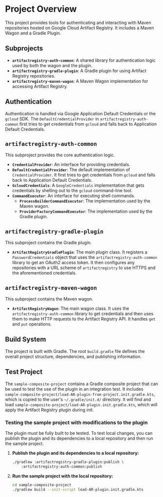 # Project Overview

This project provides tools for authenticating and interacting with Maven repositories hosted on Google Cloud Artifact Registry. It includes a Maven Wagon and a Gradle Plugin.

## Subprojects

*   **`artifactregistry-auth-common`**: A shared library for authentication logic used by both the wagon and the plugin.
*   **`artifactregistry-gradle-plugin`**: A Gradle plugin for using Artifact Registry repositories.
*   **`artifactregistry-maven-wagon`**: A Maven Wagon implementation for accessing Artifact Registry.

## Authentication

Authentication is handled via Google Application Default Credentials or the `gcloud` SDK. The `DefaultCredentialProvider` in `artifactregistry-auth-common` first tries to get credentials from `gcloud` and falls back to Application Default Credentials.

## `artifactregistry-auth-common`

This subproject provides the core authentication logic.

*   **`CredentialProvider`**: An interface for providing credentials.
*   **`DefaultCredentialProvider`**: The default implementation of `CredentialProvider`. It first tries to get credentials from `gcloud` and falls back to Application Default Credentials.
*   **`GcloudCredentials`**: A `GoogleCredentials` implementation that gets credentials by shelling out to the `gcloud` command-line tool.
*   **`CommandExecutor`**: An interface for executing shell commands.
    *   **`ProcessBuilderCommandExecutor`**: The implementation used by the Maven wagon.
    *   **`ProviderFactoryCommandExecutor`**: The implementation used by the Gradle plugin.

## `artifactregistry-gradle-plugin`

This subproject contains the Gradle plugin.

*   **`ArtifactRegistryGradlePlugin`**: The main plugin class. It registers a `PasswordCredentials` object that uses the `artifactregistry-auth-common` library to get an OAuth2 access token. It then configures any repositories with a URL scheme of `artifactregistry` to use HTTPS and the aforementioned credentials.

## `artifactregistry-maven-wagon`

This subproject contains the Maven wagon.

*   **`ArtifactRegistryWagon`**: The main wagon class. It uses the `artifactregistry-auth-common` library to get credentials and then uses them to make HTTP requests to the Artifact Registry API. It handles `get` and `put` operations.

## Build System

The project is built with Gradle. The root `build.gradle` file defines the overall project structure, dependencies, and publishing information.

## Test Project

The `sample-composite-project` contains a Gradle composite project that can be used to test the use of the plugin in an integration test. It includes `sample-composite-project/load-AR-plugin-from-project.init.gradle.kts`, which is copied to the user's `~/.gradle/init.d/` directory. It will find and load `sample-composite-project/load-AR-plugin.init.gradle.kts`, which will apply the Artifact Registry plugin during init.

### Testing the sample project with modifications to the plugin

The plugin must be fully built to be tested. To test local changes, you can publish the plugin and its dependencies to a local repository and then run the sample project.

1.  **Publish the plugin and its dependencies to a local repository:**

    ```bash
    ./gradlew :artifactregistry-gradle-plugin:publish \
        :artifactregistry-auth-common:publish
    ```

2.  **Run the sample project with the local repository:**

    ```bash
    cd sample-composite-project
    ./gradlew build --init-script load-AR-plugin.init.gradle.kts
    ```
